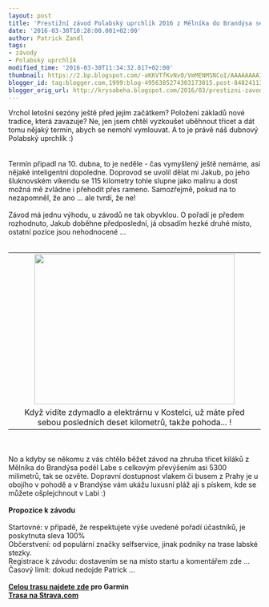 ```yaml
---
layout: post
title: 'Prestižní závod Polabský uprchlík 2016 z Mělníka do Brandýsa se běží 10.dubna '
date: '2016-03-30T10:28:00.001+02:00'
author: Patrick Zandl
tags:
- závody
- Polabský uprchlík
modified_time: '2016-03-30T11:34:32.817+02:00'
thumbnail: https://2.bp.blogspot.com/-aKKVTfKvNv0/VmMENMSNCoI/AAAAAAAAIFs/R81F6uqO2nMuY16S7JYvbzsxs9ZbsxZww/s72-c/IMG_3153.JPG
blogger_id: tag:blogger.com,1999:blog-4956385274303173015.post-8482411306536852588
blogger_orig_url: http://krysabeha.blogspot.com/2016/03/prestizni-zavod-polabsky-uprchlik-2016.html
---
```


Vrchol letošní sezóny ještě před jejím začátkem? Položení základů nové tradice, která zavazuje? Ne, jen jsem chtěl vyzkoušet uběhnout třicet a dát tomu nějaký termín, abych se nemohl vymlouvat. A to je právě náš dubnový Polabský uprchlík :)<br /><a name='more'></a><br /><br />Termín připadl na 10. dubna, to je neděle - čas vymyšlený ještě nemáme, asi nějaké inteligentní dopoledne. Doprovod se uvolil dělat mi Jakub, po jeho šluknovském víkendu se 115 kilometry tohle slupne jako malinu a dost možná mě zvládne i přehodit přes rameno. Samozřejmě, pokud na to nezapomněl, že ano … ale tvrdí, že ne!<br /><br />Závod má jednu výhodu, u závodů ne tak obyvklou. O pořadí je předem rozhodnuto, Jakub doběhne předposlední, já obsadím hezké druhé místo, ostatní pozice jsou nehodnocené ...<br /><br /><table align="center" cellpadding="0" cellspacing="0" class="tr-caption-container" style="margin-left: auto; margin-right: auto; text-align: center;"><tbody><tr><td style="text-align: center;"><a href="https://2.bp.blogspot.com/-aKKVTfKvNv0/VmMENMSNCoI/AAAAAAAAIFs/R81F6uqO2nMuY16S7JYvbzsxs9ZbsxZww/s1600/IMG_3153.JPG" imageanchor="1" style="margin-left: auto; margin-right: auto;"><img border="0" height="300" src="https://2.bp.blogspot.com/-aKKVTfKvNv0/VmMENMSNCoI/AAAAAAAAIFs/R81F6uqO2nMuY16S7JYvbzsxs9ZbsxZww/s400/IMG_3153.JPG" width="400" /></a></td></tr><tr><td class="tr-caption" style="text-align: center;">Když vidíte zdymadlo a elektrárnu v Kostelci, už máte před sebou posledních deset kilometrů, takže pohoda... !</td></tr></tbody></table><br /><br />No a kdyby se někomu z vás chtělo běžet závod na zhruba třicet kiláků z Mělníka do Brandýsa podél Labe s celkovým převýšením asi 5300 milimetrů, tak se ozvěte. Dopravní dostupnost vlakem či busem z Prahy je u obojího v pohodě a v Brandýse vám ukážu luxusní pláž aji s pískem, kde se můžete ošplejchnout v Labi :)<br /><br /><b>Propozice k závodu</b><br /><br />Startovné: v případě, že respektujete výše uvedené pořadí účastníků, je poskytnuta sleva 100%<br />Občerstvení: od populární značky selfservice, jinak podniky na trase labské stezky.<br />Registrace k závodu: dostavením se na místo startu a komentářem zde ...<br />Časový limit: dokud nedojde Patrick ...<br /><br /><b><a href="https://connect.garmin.com/modern/course/11961163">Celou trasu najdete zde</a>&nbsp;pro Garmin</b><br /><b><a href="https://www.strava.com/routes/4502217">Trasa na Strava.com</a>&nbsp;</b>